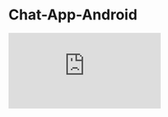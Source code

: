 # Chat-App-Android
![alt text](https://github.com/piyalsmg/Chat-App-Android/blob/main/IT2015003.pdf)
